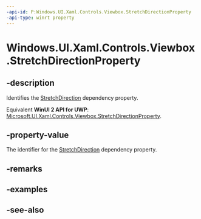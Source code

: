 ```yaml
---
-api-id: P:Windows.UI.Xaml.Controls.Viewbox.StretchDirectionProperty
-api-type: winrt property
---
```


<!-- Property syntax
public Windows.UI.Xaml.DependencyProperty StretchDirectionProperty { get; }
-->

# Windows.UI.Xaml.Controls.Viewbox.StretchDirectionProperty

## -description
Identifies the [StretchDirection](viewbox_stretchdirection.md) dependency property.

Equivalent **WinUI 2 API for UWP**: [Microsoft.UI.Xaml.Controls.Viewbox.StretchDirectionProperty](/windows/winui/api/microsoft.ui.xaml.controls.viewbox.stretchdirectionproperty).

## -property-value
The identifier for the [StretchDirection](viewbox_stretchdirection.md) dependency property.

## -remarks

## -examples

## -see-also
